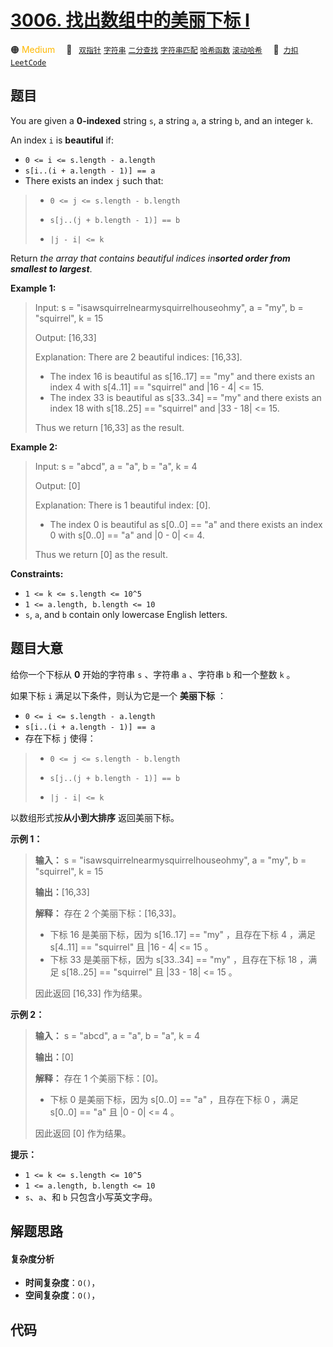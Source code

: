 # [3006. 找出数组中的美丽下标 I](https://2xiao.github.io/leetcode-js/problem/3006.html)

🟠 <font color=#ffb800>Medium</font>&emsp; 🔖&ensp; [`双指针`](/tag/two-pointers.md) [`字符串`](/tag/string.md) [`二分查找`](/tag/binary-search.md) [`字符串匹配`](/tag/string-matching.md) [`哈希函数`](/tag/hash-function.md) [`滚动哈希`](/tag/rolling-hash.md)&emsp; 🔗&ensp;[`力扣`](https://leetcode.cn/problems/find-beautiful-indices-in-the-given-array-i) [`LeetCode`](https://leetcode.com/problems/find-beautiful-indices-in-the-given-array-i)

## 题目

You are given a **0-indexed** string `s`, a string `a`, a string `b`, and an
integer `k`.

An index `i` is **beautiful** if:

  * `0 <= i <= s.length - a.length`
  * `s[i..(i + a.length - 1)] == a`
  * There exists an index `j` such that: 
> 
> * `0 <= j <= s.length - b.length`
> 
> * `s[j..(j + b.length - 1)] == b`
> 
> * `|j - i| <= k`

Return _the array that contains beautiful indices in**sorted order from
smallest to largest**_.



**Example 1:**

> Input: s = "isawsquirrelnearmysquirrelhouseohmy", a = "my", b = "squirrel", k = 15
> 
> Output: [16,33]
> 
> Explanation: There are 2 beautiful indices: [16,33].
> - The index 16 is beautiful as s[16..17] == "my" and there exists an index 4 with s[4..11] == "squirrel" and |16 - 4| <= 15.
> - The index 33 is beautiful as s[33..34] == "my" and there exists an index 18 with s[18..25] == "squirrel" and |33 - 18| <= 15.
> 
> Thus we return [16,33] as the result.

**Example 2:**

> Input: s = "abcd", a = "a", b = "a", k = 4
> 
> Output: [0]
> 
> Explanation: There is 1 beautiful index: [0].
> - The index 0 is beautiful as s[0..0] == "a" and there exists an index 0 with s[0..0] == "a" and |0 - 0| <= 4.
> 
> Thus we return [0] as the result.

**Constraints:**

  * `1 <= k <= s.length <= 10^5`
  * `1 <= a.length, b.length <= 10`
  * `s`, `a`, and `b` contain only lowercase English letters.


## 题目大意

给你一个下标从 **0** 开始的字符串 `s` 、字符串 `a` 、字符串 `b` 和一个整数 `k` 。

如果下标 `i` 满足以下条件，则认为它是一个 **美丽下标** ：

  * `0 <= i <= s.length - a.length`
  * `s[i..(i + a.length - 1)] == a`
  * 存在下标 `j` 使得： 
> 
> * `0 <= j <= s.length - b.length`
> 
> * `s[j..(j + b.length - 1)] == b`
> 
> * `|j - i| <= k`

以数组形式按**从小到大排序** 返回美丽下标。



**示例 1：**

> 
> 
> 
> 
> 
> **输入：** s = "isawsquirrelnearmysquirrelhouseohmy", a = "my", b = "squirrel", k = 15
> 
> **输出：**[16,33]
> 
> **解释：** 存在 2 个美丽下标：[16,33]。
> - 下标 16 是美丽下标，因为 s[16..17] == "my" ，且存在下标 4 ，满足 s[4..11] == "squirrel" 且 |16 - 4| <= 15 。
> - 下标 33 是美丽下标，因为 s[33..34] == "my" ，且存在下标 18 ，满足 s[18..25] == "squirrel" 且 |33 - 18| <= 15 。
> 
> 因此返回 [16,33] 作为结果。
> 
> 

**示例 2：**

> 
> 
> 
> 
> 
> **输入：** s = "abcd", a = "a", b = "a", k = 4
> 
> **输出：**[0]
> 
> **解释：** 存在 1 个美丽下标：[0]。
> - 下标 0 是美丽下标，因为 s[0..0] == "a" ，且存在下标 0 ，满足 s[0..0] == "a" 且 |0 - 0| <= 4 。
> 
> 因此返回 [0] 作为结果。
> 
> 



**提示：**

  * `1 <= k <= s.length <= 10^5`
  * `1 <= a.length, b.length <= 10`
  * `s`、`a`、和 `b` 只包含小写英文字母。


## 解题思路

#### 复杂度分析

- **时间复杂度**：`O()`，
- **空间复杂度**：`O()`，

## 代码

```javascript

```